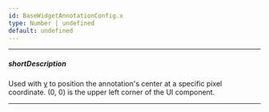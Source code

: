 ```yaml
---
id: BaseWidgetAnnotationConfig.x
type: Number | undefined
default: undefined
---
```

---
##### shortDescription
Used with [y](/api-reference/_hidden/BaseWidgetAnnotationConfig/y.md '{basewidgetpath}/Configuration/annotations/#y') to position the annotation's center at a specific pixel coordinate. (0, 0) is the upper left corner of the UI component.

---
